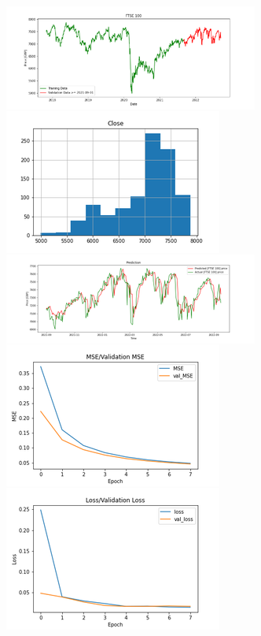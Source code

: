 ![](https://github.com/JordiCorbilla/stock-prediction-deep-neural-learning/raw/master/^FTSE_20220919_a549ce479fce933cd82384049f02b69f/FTSE%20100_price.png)
![](https://github.com/JordiCorbilla/stock-prediction-deep-neural-learning/raw/master/^FTSE_20220919_a549ce479fce933cd82384049f02b69f/FTSE%20100_hist.png)
![](https://github.com/JordiCorbilla/stock-prediction-deep-neural-learning/raw/master/^FTSE_20220919_a549ce479fce933cd82384049f02b69f/FTSE%20100_prediction.png)
![](https://github.com/JordiCorbilla/stock-prediction-deep-neural-learning/raw/master/^FTSE_20220919_a549ce479fce933cd82384049f02b69f/MSE.png)
![](https://github.com/JordiCorbilla/stock-prediction-deep-neural-learning/raw/master/^FTSE_20220919_a549ce479fce933cd82384049f02b69f/loss.png)
